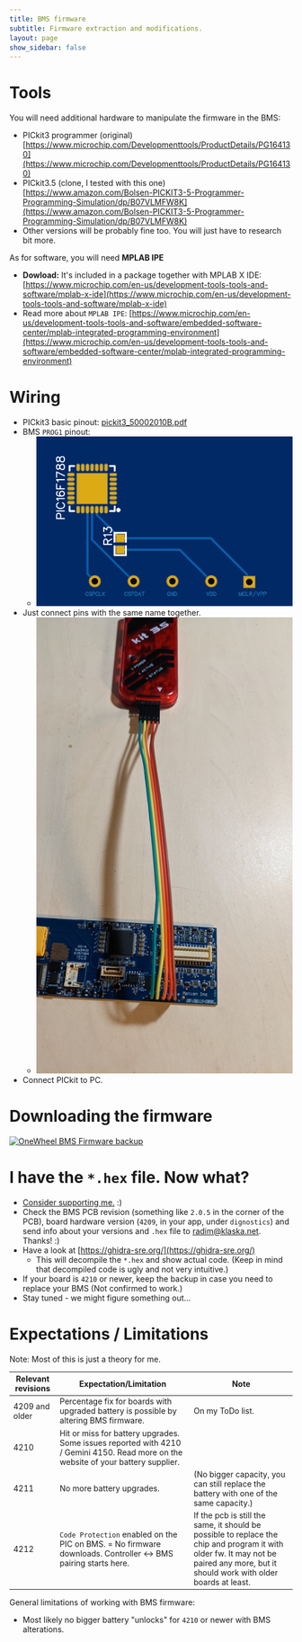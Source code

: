 ```yaml
---
title: BMS firmware
subtitle: Firmware extraction and modifications.
layout: page
show_sidebar: false
---
```


# Tools

You will need additional hardware to manipulate the firmware in the BMS:
* PICkit3 programmer (original) [https://www.microchip.com/Developmenttools/ProductDetails/PG164130](https://www.microchip.com/Developmenttools/ProductDetails/PG164130)
* PICkit3.5 (clone, I tested with this one) [https://www.amazon.com/Bolsen-PICKIT3-5-Programmer-Programming-Simulation/dp/B07VLMFW8K](https://www.amazon.com/Bolsen-PICKIT3-5-Programmer-Programming-Simulation/dp/B07VLMFW8K)
* Other versions will be probably fine too. You will just have to research bit more.

As for software, you will need **MPLAB IPE**
* **Dowload:** It's included in a package together with MPLAB X IDE: [https://www.microchip.com/en-us/development-tools-tools-and-software/mplab-x-ide](https://www.microchip.com/en-us/development-tools-tools-and-software/mplab-x-ide)
* Read more about `MPLAB IPE`: [https://www.microchip.com/en-us/development-tools-tools-and-software/embedded-software-center/mplab-integrated-programming-environment](https://www.microchip.com/en-us/development-tools-tools-and-software/embedded-software-center/mplab-integrated-programming-environment)

# Wiring

* PICkit3 basic pinout: [pickit3_50002010B.pdf](assets/pickit3_50002010B.pdf)
* BMS `PROG1` pinout:
  * ![](images/bms_xr_2.0.5_PROG1.png)
* Just connect pins with the same name together.
  * ![](images/bms_pickit.jpg)
* Connect PICkit to PC.

# Downloading the firmware

[![OneWheel BMS Firmware backup](https://img.youtube.com/vi/gtJDZtsUXzQ/0.jpg)](https://www.youtube.com/watch?v=gtJDZtsUXzQ)

# I have the `*.hex` file. Now what?

* [Consider supporting me.](https://github.com/sponsors/radimklaska) :)
* Check the BMS PCB revision (something like `2.0.5` in the corner of the PCB), board hardware version (`4209`, in your app, under `dignostics`) and send info about your versions and `.hex` file to [radim@klaska.net](radim@klaska.net). Thanks! :)
* Have a look at [https://ghidra-sre.org/](https://ghidra-sre.org/)
  * This will decompile the `*.hex` and show actual code. (Keep in mind that decompiled code is ugly and not very intuitive.)
* If your board is `4210` or newer, keep the backup in case you need to replace your BMS (Not confirmed to work.)
* Stay tuned - we might figure something out...

# Expectations / Limitations

Note: Most of this is just a theory for me.

|Relevant revisions|Expectation/Limitation|Note|
|---|---|---|
|4209 and older|Percentage fix for boards with upgraded battery is possible by altering BMS firmware.|On my ToDo list.|
|4210|Hit or miss for battery upgrades. Some issues reported with 4210 / Gemini 4150. Read more on the website of your battery supplier.||
|4211|No more battery upgrades.|(No bigger capacity, you can still replace the battery with one of the same capacity.)|
|4212|`Code Protection` enabled on the PIC on BMS. = No firmware downloads. Controller <-> BMS pairing starts here.|If the pcb is still the same, it should be possible to replace the chip and program it with older fw. It may not be paired any more, but it should work with older boards at least.|

General limitations of working with BMS firmware:
* Most likely no bigger battery "unlocks" for `4210` or newer with BMS alterations.
